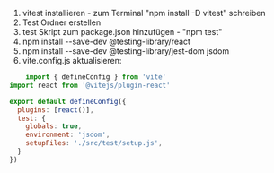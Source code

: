1. vitest installieren - zum Terminal "npm install -D vitest" schreiben
2. Test Ordner erstellen
3. test Skript zum package.json hinzufügen - "npm test"
4. npm install --save-dev @testing-library/react
5. npm install --save-dev @testing-library/jest-dom jsdom
6. vite.config.js aktualisieren:

```js
    import { defineConfig } from 'vite'
import react from '@vitejs/plugin-react'

export default defineConfig({
  plugins: [react()],
  test: {
    globals: true,
    environment: 'jsdom',
    setupFiles: './src/test/setup.js',
  }
})
```
